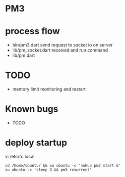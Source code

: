 # PM3

# process flow

* bin/pm3.dart send request to socket io on server
* lib/pm_socket.dart received and run command
* lib/pm.dart 

# TODO

* memory limit monitoring and restart

# Known bugs

* TODO

# deploy startup

vi /etc/rc.local
```
cd /home/ubuntu/ && su ubuntu -c 'nohup pm3 start &'
su ubuntu -c 'sleep 3 && pm3 resurrect'
```
